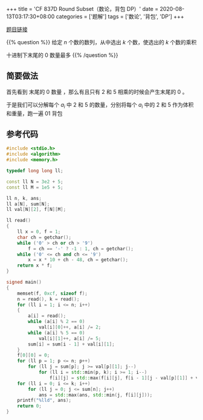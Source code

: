 +++
title = 'CF 837D Round Subset（数论，背包 DP）'
date = 2020-08-13T03:17:30+08:00
categories = ['题解']
tags = ['数论', '背包', 'DP']
+++

[题目链接](https://codeforces.com/contest/837/problem/D)

{{% question %}}
给定 $n$ 个数的数列，从中选出 $k$ 个数，使选出的 $k$ 个数的乘积

十进制下末尾的 0 数量最多
{{% /question %}}

<!--more-->

## 简要做法

首先看到 末尾的 0 数量 ，那么有且只有 2 和 5 相乘的时候会产生末尾的 0 。

于是我们可以分解每个 $a_i$ 中 2 和 5 的数量，分别将每个 $a_i$ 中的 2 和 5 作为体积和重量，跑一遍 01 背包

## 参考代码

```cpp
#include <stdio.h>
#include <algorithm>
#include <memory.h>

typedef long long ll;

const ll N = 3e2 + 5;
const ll M = 1e5 + 5;

ll n, k, ans;
ll a[N], sum[N];
ll val[N][2], f[N][M];

ll read()
{
    ll x = 0, f = 1;
    char ch = getchar();
    while ('0' > ch or ch > '9')
        f = ch == '-' ? -1 : 1, ch = getchar();
    while ('0' <= ch and ch <= '9')
        x = x * 10 + ch - 48, ch = getchar();
    return x * f;
}

signed main()
{
    memset(f, 0xcf, sizeof f);
    n = read(), k = read();
    for (ll i = 1; i <= n; i++)
    {
        a[i] = read();
        while (a[i] % 2 == 0)
            val[i][0]++, a[i] /= 2;
        while (a[i] % 5 == 0)
            val[i][1]++, a[i] /= 5;
        sum[i] = sum[i - 1] + val[i][1];
    }
    f[0][0] = 0;
    for (ll p = 1; p <= n; p++)
        for (ll j = sum[p]; j >= val[p][1]; j--)
            for (ll i = std::min(p, k); i >= 1; i--)
                f[i][j] = std::max(f[i][j], f[i - 1][j - val[p][1]] + val[p][0]);
    for (ll i = 0; i <= k; i++)
        for (ll j = 0; j <= sum[n]; j++)
            ans = std::max(ans, std::min(j, f[i][j]));
    printf("%lld", ans);
    return 0;
}
```
